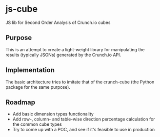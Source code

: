 # js-cube
JS lib for Second Order Analysis of Crunch.io cubes

## Purpose
This is an attempt to create a light-weight library for manipulating the results (typically JSONs) generated by the Crunch.io API.

## Implementation
The basic architecture tries to imitate that of the crunch-cube (the Python package for the same purpose).

## Roadmap
- Add basic dimension types functionality
- Add row-, column- and table-wise direction percentage calculation for the common cube types
- Try to come up with a POC, and see if it's feasible to use in production
